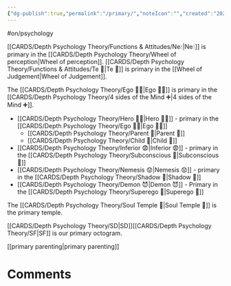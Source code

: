 ```yaml
---
{"dg-publish":true,"permalink":"/primary/","noteIcon":"","created":"2023-04-07T19:01:04.580+02:00","updated":"2023-04-10T21:33:40.424+02:00"}
---
```


#on/psychology 

[[CARDS/Depth Psychology Theory/Functions & Attitudes/Ne💧\|Ne💧]] is primary in the [[CARDS/Depth Psychology Theory/Wheel of perception\|Wheel of perception]].
[[CARDS/Depth Psychology Theory/Functions & Attitudes/Te 🏹\|Te 🏹]] is primary in the [[Wheel of Judgement\|Wheel of Judgement]]. 

The [[CARDS/Depth Psychology Theory/Ego 🙋‍♂️\|Ego 🙋‍♂️]] is primary in the [[CARDS/Depth Psychology Theory/4 sides of the Mind ➕\|4 sides of the Mind ➕]]. 

- [[CARDS/Depth Psychology Theory/Hero 🦸‍♂️\|Hero 🦸‍♂️]] - primary in the [[CARDS/Depth Psychology Theory/Ego 🙋‍♂️\|Ego 🙋‍♂️]]
	- [[CARDS/Depth Psychology Theory/Parent 🤨\|Parent 🤨]]
	- [[CARDS/Depth Psychology Theory/Child 👼\|Child 👼]]
- [[CARDS/Depth Psychology Theory/Inferior 😨\|Inferior 😨]] - primary in the [[CARDS/Depth Psychology Theory/Subconscious 🤸\|Subconscious 🤸]]
- [[CARDS/Depth Psychology Theory/Nemesis 😟\|Nemesis 😟]] - primary in the [[CARDS/Depth Psychology Theory/Shadow 👤\|Shadow 👤]]
- [[CARDS/Depth Psychology Theory/Demon 😈\|Demon 😈]] - Primary in the [[CARDS/Depth Psychology Theory/Superego 👹\|Superego 👹]]

The [[CARDS/Depth Psychology Theory/Soul Temple 👥\|Soul Temple 👥]] is the primary temple.

[[CARDS/Depth Psychology Theory/SD\|SD]][[CARDS/Depth Psychology Theory/SF\|SF]] is our primary octogram. 

[[primary parenting\|primary parenting]]

# Comments 
<script src="https://utteranc.es/client.js"
        repo="Heart4sides/Comment_Section"
        issue-term="pathname"
        theme="gruvbox-dark"
        crossorigin="anonymous"
        async>
</script>